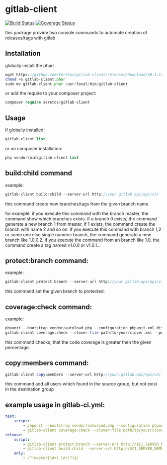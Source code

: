 gitlab-client
=============

[![Build Status](https://travis-ci.org/Seretos/gitlab-client.svg?branch=master)](https://travis-ci.org/Seretos/gitlab-client.svg?branch=master)
[![Coverage Status](https://coveralls.io/repos/github/Seretos/gitlab-client/badge.svg)](https://coveralls.io/github/Seretos/gitlab-client?branch=master)

this package provide two console commands to automate creation of releases/tags with gitlab

Installation
------------

globally install the phar:

```php
wget https://github.com/Seretos/gitlab-client/releases/download/v0.1.1/gitlab-client.phar
chmod +x gitlab-client.phar
sudo mv gitlab-client.phar /usr/local/bin/gitlab-client
```

or add the require to your composer project:

```php
composer require seretos/gitlab-client
```

Usage
-----
if globally installed:

```php
gitlab-client list
```

or on composer installation:

```php
php vendor\bin\gitlab-client list
```

build:child command
-------------------

example:

```php
gitlab-client build:child --server-url http://your.gitlab.api/api/v3/ --auth-token yourUserToken --repository yourRepositoryName --branch yourBranch
```

this command create new branches/tags from the given branch name.

for example. if you execute this command with the branch master, the command show which branches exists. if a branch 0 exists,
the command generate a new branch 1 from master. if 1 exists, the command create the branch with name 2 and so on.
if you execute this command with branch 1,2 or some one else single numeric branch, the command generate a new branch like 1.0,0.2.
if you execute the command from an branch like 1.0, the command create a tag named v1.0.0 or v1.0.1...

protect:branch command:
-----------------------

example:

```php
gitlab-client protect:branch --server-url http://your.gitlab.api/api/v3/ --auth-token yourUserToken --repository yourRepositoryName --branch yourBranch
```

this command set the given branch to protected.

coverage:check command:
-----------------------

example:

```php
phpunit --bootstrap vendor/autoload.php --configuration phpunit.xml.dist --coverage-clover build/logs/clover.xml
gitlab-client coverage:check --clover-file path/to/your/clover.xml --percentage 100
```

this command checks, that the code coverage is greater then the given percentage.

copy:members command:
---------------------

```php
gitlab-client copy:members --server-url http://your.gitlab.api/api/v3/ --auth-token yourUserToken --source-group yourSourceGroup --destination-group yourDestinationGroup
```

this command add all users which found in the source group, but not exist in the destination group

example usage in gitlab-ci.yml:
------------------------------

```yml
test:
    script:
        - phpunit --bootstrap vendor/autoload.php --configuration phpunit.xml.dist --coverage-clover build/logs/clover.xml
        - gitlab-client coverage:check --clover-file path/to/your/clover.xml --percentage 100
release:
    script:
        - gitlab-client protect:branch --server-url http://$CI_SERVER_NAME/api/v3/ --auth-token yourToken --repository $CI_PROJECT_NAME --branch $CI_BUILD_REF_NAME
        - gitlab-client build:child --server-url http://$CI_SERVER_NAME/api/v3/ --auth-token yourToken --repository $CI_PROJECT_NAME --branch $CI_BUILD_REF_NAME
    only:
        - /^(master|\d+(.\d+)?)$/
```
